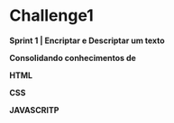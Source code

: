 # Challenge1
**Sprint 1 | Encriptar e Descriptar um texto**

**Consolidando conhecimentos de**
<p>
<p>

**HTML**
  
<p>
  
**CSS**
  
<p>
  
**JAVASCRITP**
